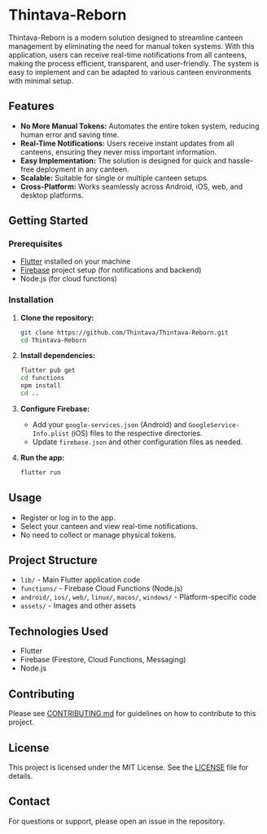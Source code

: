 # Thintava-Reborn

Thintava-Reborn is a modern solution designed to streamline canteen management by eliminating the need for manual token systems. With this application, users can receive real-time notifications from all canteens, making the process efficient, transparent, and user-friendly. The system is easy to implement and can be adapted to various canteen environments with minimal setup.

## Features
- **No More Manual Tokens:** Automates the entire token system, reducing human error and saving time.
- **Real-Time Notifications:** Users receive instant updates from all canteens, ensuring they never miss important information.
- **Easy Implementation:** The solution is designed for quick and hassle-free deployment in any canteen.
- **Scalable:** Suitable for single or multiple canteen setups.
- **Cross-Platform:** Works seamlessly across Android, iOS, web, and desktop platforms.

## Getting Started

### Prerequisites
- [Flutter](https://flutter.dev/docs/get-started/install) installed on your machine
- [Firebase](https://firebase.google.com/) project setup (for notifications and backend)
- Node.js (for cloud functions)

### Installation
1. **Clone the repository:**
	```bash
	git clone https://github.com/Thintava/Thintava-Reborn.git
	cd Thintava-Reborn
	```
2. **Install dependencies:**
	```bash
	flutter pub get
	cd functions
	npm install
	cd ..
	```
3. **Configure Firebase:**
	- Add your `google-services.json` (Android) and `GoogleService-Info.plist` (iOS) files to the respective directories.
	- Update `firebase.json` and other configuration files as needed.

4. **Run the app:**
	```bash
	flutter run
	```

## Usage
- Register or log in to the app.
- Select your canteen and view real-time notifications.
- No need to collect or manage physical tokens.

## Project Structure
- `lib/` - Main Flutter application code
- `functions/` - Firebase Cloud Functions (Node.js)
- `android/`, `ios/`, `web/`, `linux/`, `macos/`, `windows/` - Platform-specific code
- `assets/` - Images and other assets

## Technologies Used
- Flutter
- Firebase (Firestore, Cloud Functions, Messaging)
- Node.js

## Contributing
Please see [CONTRIBUTING.md](CONTRIBUTING.md) for guidelines on how to contribute to this project.

## License
This project is licensed under the MIT License. See the [LICENSE](LICENSE) file for details.

## Contact
For questions or support, please open an issue in the repository.
